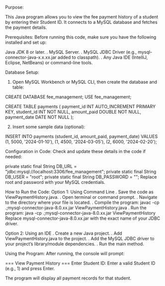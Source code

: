 Purpose:

This Java program allows you to view the fee payment history of a student by entering their Student ID. It connects to a MySQL database and fetches the payment details.

Prerequisites:
Before running this code, make sure you have the following installed and set up:

Java JDK 8 or later.
. MySQL Server.
. MySQL JDBC Driver (e.g., mysql-connector-java-x.x.xx.jar added to classpath).
. Any Java IDE (IntelliJ, Eclipse, NetBeans) or command-line tools.

Database Setup:
1) Open MySQL Workbench or MySQL CLI, then create the database and table:

CREATE DATABASE fee_management;
USE fee_management;

CREATE TABLE payments (
    payment_id INT AUTO_INCREMENT PRIMARY KEY,
    student_id INT NOT NULL,
    amount_paid DOUBLE NOT NULL,
    payment_date DATE NOT NULL
);

2) Insert some sample data (optional):

INSERT INTO payments (student_id, amount_paid, payment_date) VALUES
(1, 5000, '2024-01-10'),
(1, 4500, '2024-03-05'),
(2, 6000, '2024-02-20');

Configuration in Code:
Check and update these details in the code if needed:

private static final String DB_URL = "jdbc:mysql://localhost:3306/fee_management";
private static final String DB_USER = "root";
private static final String DB_PASSWORD = "";
Replace root and password with your MySQL credentials.

How to Run the Code:
Option 1: Using Command Line
. Save the code as ViewPaymentHistory.java.
. Open terminal or command prompt.
. Navigate to the directory where your file is located.
. Compile the program:
javac -cp .;mysql-connector-java-8.0.xx.jar ViewPaymentHistory.java
. Run the program:
java -cp .;mysql-connector-java-8.0.xx.jar ViewPaymentHistory
Replace mysql-connector-java-8.0.xx.jar with the exact name of your JDBC driver.

Option 2: Using an IDE
. Create a new Java project.
. Add ViewPaymentHistory.java to the project.
. Add the MySQL JDBC driver to your project’s library/module dependencies.
. Run the main method.

Using the Program:
After running, the console will prompt:

=== View Payment History ===
Enter Student ID:
Enter a valid Student ID (e.g., 1) and press Enter.

The program will display all payment records for that student.

